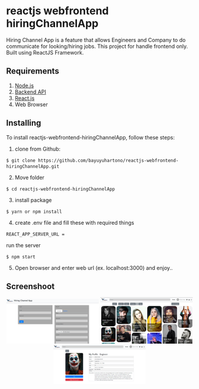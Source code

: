 


# reactjs webfrontend hiringChannelApp
Hiring Channel App is a feature that allows Engineers and Company to do communicate for looking/hiring jobs. This project for handle frontend only. Built using ReactJS Framework.

## Requirements
1. [Node.js](https://nodejs.org/en/)
2. [Backend API]([https://github.com/bayuyuhartono/expressjs-restful-hiringChannelApp](https://github.com/bayuyuhartono/expressjs-restful-hiringChannelApp))
3. [React.js]([https://reactjs.org/](https://reactjs.org/))
4. Web Browser

## Installing
To install reactjs-webfrontend-hiringChannelApp, follow these steps:
1. clone from Github:
```
$ git clone https://github.com/bayuyuhartono/reactjs-webfrontend-hiringChannelApp.git
```
2. Move folder
```
$ cd reactjs-webfrontend-hiringChannelApp
```
3. install package
```
$ yarn or npm install
```
4. create .env file and fill these with required things
```
REACT_APP_SERVER_URL =
```
run the server
```
$ npm start
```
5. Open browser and enter web url (ex. localhost:3000) and enjoy..

## Screenshoot

<div align="center">
    <img width="250" src="./public/auth.png">
    <img width="250" src="./public/home.png">
    <img width="250" src="./public/profile.png">
</div>
